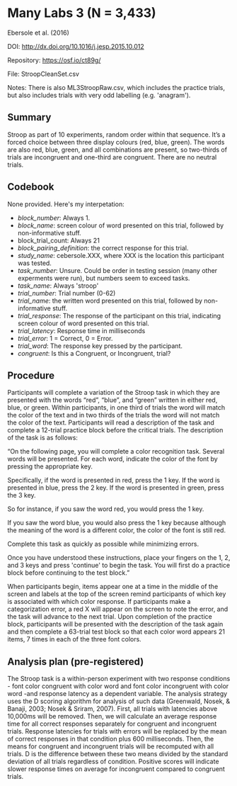 # Many Labs 3 (N = 3,433)

Ebersole et al. (2016)

DOI: http://dx.doi.org/10.1016/j.jesp.2015.10.012

Repository: https://osf.io/ct89g/

File: StroopCleanSet.csv

Notes: There is also ML3StroopRaw.csv, which includes the practice trials, but also includes trials with very odd labelling (e.g. 'anagram').

## Summary

Stroop as part of 10 experiments, random order within that sequence. It’s a forced choice between three display colours (red, blue, green). The words are also red, blue, green, and all combinations are present, so two-thirds of trials are incongruent and one-third are congruent. There are no neutral trials. 

## Codebook

None provided. Here's my interpetation:

- _block_number_: Always 1.
- _block_name_: screen colour of word presented on this trial, followed by non-informative stuff.
- block_trial_count: Always 21
- _block_pairing_definition_: the correct response for this trial.
- _study_name_: cebersole.XXX, where XXX is the location this participant was tested.
- _task_number_: Unsure. Could be order in testing session (many other experments were run), but numbers seem to exceed tasks.
- _task_name_: Always 'stroop'
- _trial_number_: Trial number (0-62)
- _trial_name_: the written word presented on this trial, followed by non-informative stuff. 
- _trial_response_: The response of the participant on this trial, indicating screen colour of word presented on this trial.
- _trial_latency_: Response time in milliseconds
- _trial_error_: 1 = Correct, 0 = Error.
- _trial_word_: The response key pressed by the participant.
- _congruent_: Is this a Congruent, or Incongruent, trial?

## Procedure

Participants will complete a variation of the Stroop task in which they are presented with the words “red”, “blue”, and “green” written in either red, blue, or green.  Within participants, in one third of trials the word will match the color of the text and in two thirds of the trials the word will not match the color of the text.  Participants will read a description of the task and complete a 12-trial practice block before the critical trials.  The description of the task is as follows:

“On the following page, you will complete a color recognition task. Several words will be presented. For each word, indicate the color of the font by pressing the appropriate key.

Specifically, if the word is presented in red, press the 1 key. If the word is presented in blue, press the 2 key. If the word is presented in green, press the 3 key.

So for instance, if you saw the word red, you would press the 1 key.

If you saw the word blue, you would also press the 1 key because although the meaning of the word is a different color, the color of the font is still red.

Complete this task as quickly as possible while minimizing errors.

Once you have understood these instructions, place your fingers on the 1, 2, and 3 keys and press 'continue' to begin the task. You will first do a practice block before continuing to the test block.”

When participants begin, items appear one at a time in the middle of the screen and labels at the top of the screen remind participants of which key is associated with which color response. If participants make a categorization error, a red X will appear on the screen to note the error, and the task will advance to the next trial.  Upon completion of the practice block, participants will be presented with the description of the task again and then complete a 63-trial test block so that each color word appears 21 items, 7 times in each of the three font colors.

## Analysis plan (pre-registered)

The Stroop task is a within-person experiment with two response conditions - font color congruent with color word and font color incongruent with color word -and response latency as a dependent variable.  The analysis strategy uses the D scoring algorithm for analysis of such data (Greenwald, Nosek, & Banaji, 2003; Nosek & Sriram, 2007).  First, all trials with latencies above 10,000ms will be removed.  Then, we will calculate an average response time for all correct responses separately for congruent and incongruent trials.  Response latencies for trials with errors will be replaced by the mean of correct responses in that condition plus 600 milliseconds.  Then, the means for congruent and incongruent trials will be recomputed with all trials.  D is the difference between these two means divided by the standard deviation of all trials regardless of condition.  Positive scores will indicate slower response times on average for incongruent compared to congruent trials.
